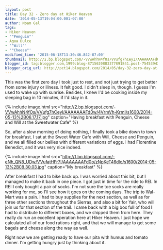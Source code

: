 ```yaml
---
layout: post
title: Day 32 - Zero day at Hiker Heaven
date: '2014-05-13T19:04:00.001-07:00'
author: Noam Gal
tags:
- Hiker Heaven
- '"Penguin"'
- Agua Dulce
- '"Will"'
- '"Cheese"'
modified_time: '2015-06-18T13:30:46.842-07:00'
thumbnail: http://2.bp.blogspot.com/-VVwAhhN4fOs/VVufg7hCeyI/AAAAAAAFd0w/4VrmVh-KrmI/s72-c/2014-05-13%2B08.17.17.jpg
blogger_id: tag:blogger.com,1999:blog-8715620883377891841.post-7545394327281419380
blogger_orig_url: http://pct14.blogspot.com/2014/05/day-32-zero-day-at-hiker-heaven.html
---
```

This was the first zero day I took just to rest, and not just trying to get better from some injury or illness. It felt good. I didn't sleep in, though. I guess I'm used to wake up with sunrise. Besides, I knew I'd be cooking inside my sleeping bag in 10 minutes, if I'd stay in it.

{% include image.html src="http://2.bp.blogspot.com/-VVwAhhN4fOs/VVufg7hCeyI/AAAAAAAFd0w/4VrmVh-KrmI/s1600/2014-05-13%2B08.17.17.jpg" caption="Having breakfast with Penguin, Cheese and Will at the Sweetwater Cafe" %}

So, after a slow morning of doing nothing, I finally took a bike down to town for breakfast. I sat at the Sweet Water Cafe with Will, Cheese and Penguin, and we all filled our bellies with different variations of eggs. I had Florentine Benedict, and it was very nice indeed.

{% include image.html src="http://1.bp.blogspot.com/-eNh_QN8_UDw/VVufatHFr7I/AAAAAAAFd0o/zNpKeT46dlo/s1600/2014-05-13%2B08.30.03.jpg" caption="My breakfast" %}

After breakfast I had to bike back up. I was worried about this bit, but I managed to make it back in one piece. I got just in time for the ride to REI. In REI I only bought a pair of socks. I'm not sure the toe socks are really working for me, so I'll see how it goes on the coming days. The trip to Wal-Mart was a pain. I had to buy supplies for the next section, as well as for three other sections throughout the Sierras, and also a bit for Yair, who will join us for that section of the trail. I came back with a big box full of food I had to distribute to different boxes, and we shipped them from here. They really do run an excellent operation here at Hiker Heaven. I just hope we calculated all of our food rations right, and that we will manage to get some bagels and cheese along the way as well.

Right now we are getting ready to have our pita with humus and tomato dinner. I'm getting hungry just by thinking about it.
